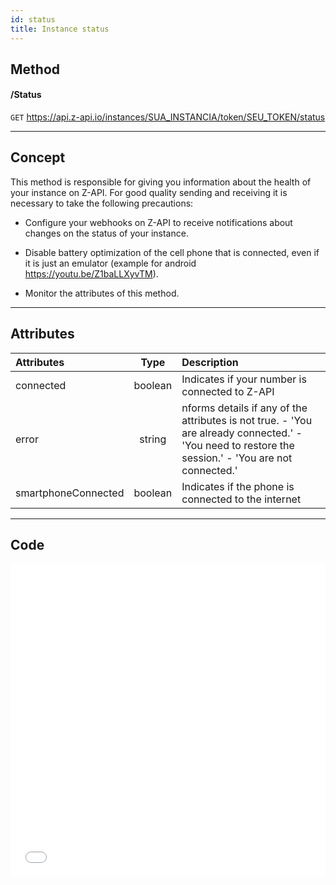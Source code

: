 ```yaml
---
id: status
title: Instance status
---
```


## Method

#### /Status

`GET` https://api.z-api.io/instances/SUA_INSTANCIA/token/SEU_TOKEN/status

---

## Concept

This method is responsible for giving you information about the health of your instance on Z-API. For good quality sending and receiving it is necessary to take the following precautions:

- Configure your webhooks on Z-API to receive notifications about changes on the status of your instance. 

- Disable battery optimization of the cell phone that is connected, even if it is just an emulator (example for android https://youtu.be/Z1baLLXyvTM).    

- Monitor the attributes of this method.

---

## Attributes 

| Attributes | Type | Description |
| :-- | :-: | :-- |
| connected | boolean | Indicates if your number is connected to Z-API |
| error | string | nforms details if any of the attributes is not true.   - 'You are already connected.' - 'You need to restore the session.' - 'You are not connected.' |
| smartphoneConnected | boolean | Indicates if the phone is connected to the internet |

---

## Code

<iframe src="//api.apiembed.com/?source=https://raw.githubusercontent.com/Z-API/z-api-docs/main/json-examples/instance-status.json&targets=all" frameborder="0" scrolling="no" width="100%" height="500px" seamless></iframe>
